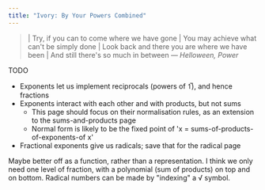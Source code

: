 ```yaml
---
title: "Ivory: By Your Powers Combined"
---
```


> | Try, if you can to come where we have gone
> | You may achieve what can't be simply done
> | Look back and there you are where we have been
> | And still there's so much in between
— <cite>Helloween, *Power*</cite>

TODO

 - Exponents let us implement reciprocals (powers of 1̅), and hence fractions
 - Exponents interact with each other and with products, but not sums
   - This page should focus on their normalisation rules, as an extension to the
     sums-and-products page
   - Normal form is likely to be the fixed point of
     'x = sums-of-products-of-exponents-of x'
 - Fractional exponents give us radicals; save that for the radical page

Maybe better off as a function, rather than a representation. I think we only
need one level of fraction, with a polynomial (sum of products) on top and on
bottom. Radical numbers can be made by "indexing" a √ symbol.
